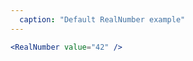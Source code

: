 ```yaml
---
  caption: "Default RealNumber example"
---
```


<!-- markdownlint-disable MD041 -->
<!-- dprint-ignore -->
```jsx
<RealNumber value="42" />
```
